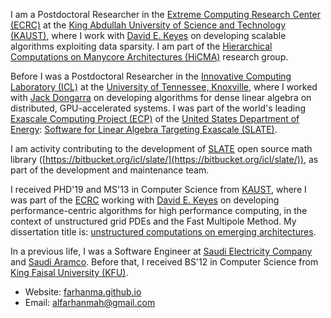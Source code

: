I am a Postdoctoral Researcher in the [Extreme Computing Research Center (ECRC)](https://ecrc.kaust.edu.sa) at the [King Abdullah University of Science and Technology (KAUST)](https://kaust.edu.sa/en), where I work with [David E. Keyes](https://www.kaust.edu.sa/en/study/faculty/david-keyes) on developing scalable algorithms exploiting data sparsity. I am part of the [Hierarchical Computations on Manycore Architectures (HiCMA)](https://cemse.kaust.edu.sa/hicma) research group.

Before I was a Postdoctoral Researcher in the [Innovative Computing Laboratory (ICL)](http://www.icl.utk.edu/) at the [University of Tennessee, Knoxville](https://utk.edu/), where I worked with [Jack Dongarra](http://www.netlib.org/utk/people/JackDongarra/) on developing algorithms for dense linear algebra on distributed, GPU-accelerated systems. I was part of the world's leading [Exascale Computing Project (ECP)](https://www.exascaleproject.org/) of the [United States Department of Energy](https://www.energy.gov/): [Software for Linear Algebra Targeting Exascale (SLATE)](http://icl.utk.edu/slate/).

I am activity contributing to the development of [SLATE](http://icl.utk.edu/slate/) open source math library ([https://bitbucket.org/icl/slate/](https://bitbucket.org/icl/slate/)), as part of the development and maintenance team.

I received PHD'19 and MS'13 in Computer Science from [KAUST](https://kaust.edu.sa/en), where I was part of the [ECRC](https://ecrc.kaust.edu.sa) working with [David E. Keyes](https://www.kaust.edu.sa/en/study/faculty/david-keyes) on developing performance-centric algorithms for high performance computing, in the context of unstructured grid PDEs and the Fast Multipole Method. My dissertation title is: [unstructured computations on emerging architectures](https://repository.kaust.edu.sa/handle/10754/644902).

In a previous life, I was a Software Engineer at [Saudi Electricity Company](https://www.se.com.sa/en-us/Pages/home.aspx) and [Saudi Aramco](https://www.aramco.com/). Before that, I received BS'12 in Computer Science from [King Faisal University (KFU)](https://www.kfu.edu.sa/sites/Home/Default.aspx).

   * Website: [farhanma.github.io](https://farhanma.github.io/)
   * Email: alfarhanmah@gmail.com
